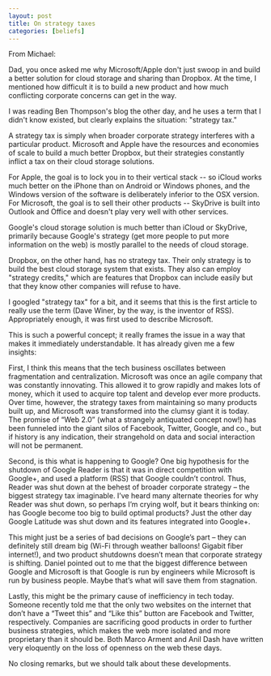 ```yaml
---
layout: post
title: On strategy taxes
categories: [beliefs]
---
```


From Michael:

Dad, you once asked me why Microsoft/Apple don't just swoop in and build a better solution for cloud storage and sharing than Dropbox. At the time, I mentioned how difficult it is to build a new product and how much conflicting corporate concerns can get in the way.

I was reading Ben Thompson's blog the other day, and he uses a term that I didn't know existed, but clearly explains the situation: "strategy tax."

A strategy tax is simply when broader corporate strategy interferes with a particular product. Microsoft and Apple have the resources and economies of scale to build a much better Dropbox, but their strategies constantly inflict a tax on their cloud storage solutions.


For Apple, the goal is to lock you in to their vertical stack -- so iCloud works much better on the iPhone than on Android or Windows phones, and the Windows version of the software is deliberately inferior to the OSX version. For Microsoft, the goal is to sell their other products -- SkyDrive is built into Outlook and Office and doesn't play very well with other services.

Google's cloud storage solution is much better than iCloud or SkyDrive, primarily because Google's strategy (get more people to put more information on the web) is mostly parallel to the needs of cloud storage.

Dropbox, on the other hand, has no strategy tax. Their only strategy is to build the best cloud storage system that exists. They also can employ "strategy credits," which are features that Dropbox can include easily but that they know other companies will refuse to have.

I googled "strategy tax" for a bit, and it seems that this is the first article to really use the term (Dave Winer, by the way, is the inventor of RSS). Appropriately enough, it was first used to describe Microsoft.

This is such a powerful concept; it really frames the issue in a way that makes it immediately understandable. It has already given me a few insights:

First, I think this means that the tech business oscillates between fragmentation and centralization. Microsoft was once an agile company that was constantly innovating. This allowed it to grow rapidly and makes lots of money, which it used to acquire top talent and develop ever more products. Over time, however, the strategy taxes from maintaining so many products built up, and Microsoft was transformed into the clumsy giant it is today. The promise of “Web 2.0” (what a strangely antiquated concept now!) has been funneled into the giant silos of Facebook, Twitter, Google, and co., but if history is any indication, their strangehold on data and social interaction will not be permanent.

Second, is this what is happening to Google? One big hypothesis for the shutdown of Google Reader is that it was in direct competition with Google+, and used a platform (RSS) that Google couldn’t control. Thus, Reader was shut down at the behest of broader corporate strategy – the biggest strategy tax imaginable. I’ve heard many alternate theories for why Reader was shut down, so perhaps I’m crying wolf, but it bears thinking on: has Google become too big to build optimal products? Just the other day Google Latitude was shut down and its features integrated into Google+.

This might just be a series of bad decisions on Google’s part – they can definitely still dream big (Wi-Fi through weather balloons! Gigabit fiber internet!), and two product shutdowns doesn’t mean that corporate strategy is shifting. Daniel pointed out to me that the biggest difference between Google and Microsoft is that Google is run by engineers while Microsoft is run by business people. Maybe that’s what will save them from stagnation.

Lastly, this might be the primary cause of inefficiency in tech today. Someone recently told me that the only two websites on the internet that don’t have a “Tweet this” and “Like this” button are Facebook and Twitter, respectively. Companies are sacrificing good products in order to further business strategies, which makes the web more isolated and more proprietary than it should be. Both Marco Arment and Anil Dash have written very eloquently on the loss of openness on the web these days.

No closing remarks, but we should talk about these developments.